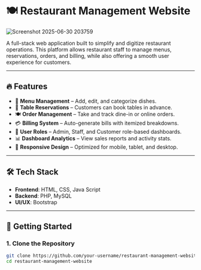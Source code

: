 # 🍽️ Restaurant Management Website

![Screenshot 2025-06-30 203759](https://github.com/user-attachments/assets/00b18102-c3c9-4006-be06-80a9c9aa696a)

A full-stack web application built to simplify and digitize restaurant operations. This platform allows restaurant staff to manage menus, reservations, orders, and billing, while also offering a smooth user experience for customers.

---

## 🔥 Features

- 🧾 **Menu Management** – Add, edit, and categorize dishes.
- 📅 **Table Reservations** – Customers can book tables in advance.
- 🍽️ **Order Management** – Take and track dine-in or online orders.
- 💳 **Billing System** – Auto-generate bills with itemized breakdowns.
- 👥 **User Roles** – Admin, Staff, and Customer role-based dashboards.
- 📊 **Dashboard Analytics** – View sales reports and activity stats.
- 📱 **Responsive Design** – Optimized for mobile, tablet, and desktop.

---

## 🛠️ Tech Stack

- **Frontend**: HTML, CSS, Java Script
- **Backend**: PHP, MySQL
- **UI/UX**: Bootstrap 

---

## 🚀 Getting Started

### 1. Clone the Repository

```bash
git clone https://github.com/your-username/restaurant-management-website.git
cd restaurant-management-website

